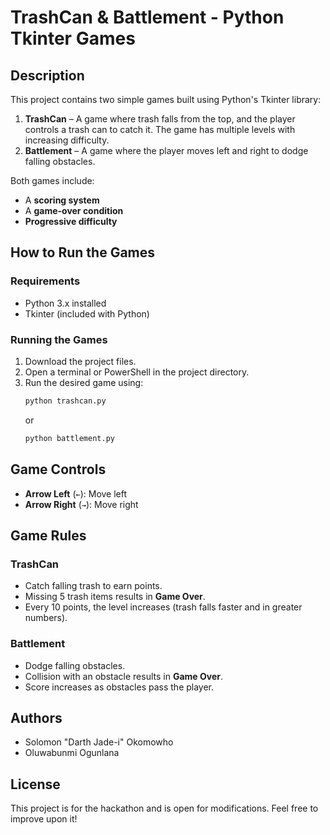 # TrashCan & Battlement - Python Tkinter Games

## Description

This project contains two simple games built using Python's Tkinter library:

1. **TrashCan** – A game where trash falls from the top, and the player controls a trash can to catch it. The game has multiple levels with increasing difficulty.
2. **Battlement** – A game where the player moves left and right to dodge falling obstacles.

Both games include:

- A **scoring system**
- A **game-over condition**
- **Progressive difficulty**

## How to Run the Games

### Requirements

- Python 3.x installed
- Tkinter (included with Python)

### Running the Games

1. Download the project files.
2. Open a terminal or PowerShell in the project directory.
3. Run the desired game using:
   ```bash
   python trashcan.py
   ```
   or
   ```bash
   python battlement.py
   ```

## Game Controls

- **Arrow Left** (`←`): Move left
- **Arrow Right** (`→`): Move right

## Game Rules

### TrashCan

- Catch falling trash to earn points.
- Missing 5 trash items results in **Game Over**.
- Every 10 points, the level increases (trash falls faster and in greater numbers).

### Battlement

- Dodge falling obstacles.
- Collision with an obstacle results in **Game Over**.
- Score increases as obstacles pass the player.

## Authors

- Solomon "Darth Jade-i" Okomowho
- Oluwabunmi Ogunlana

## License

This project is for the hackathon and is open for modifications. Feel free to improve upon it!

